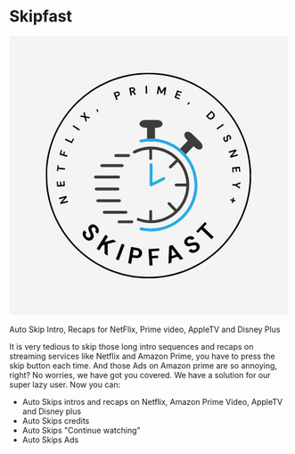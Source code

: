 # Skipfast

![Skipfast Logo](marketing/SkipfastLogo.png?raw=true "Title")

Auto Skip Intro, Recaps for NetFlix, Prime video, AppleTV and Disney Plus

It is very tedious to skip those long intro sequences and recaps on streaming services like Netflix and Amazon Prime, you have to press the skip button each time.
And those Ads on Amazon prime are so annoying, right? No worries, we have got you covered.
We have a solution for our super lazy user. Now you can:
- Auto Skips intros and recaps on Netflix, Amazon Prime Video, AppleTV and Disney plus
- Auto Skips credits 
- Auto Skips "Continue watching"
- Auto Skips Ads 
